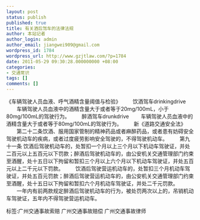 ```yaml
---
layout: post
status: publish
published: true
title: 有关酒后驾车的法律法规
author: 本站记者
author_login: admin
author_email: jiangwei909@gmail.com
wordpress_id: 1784
wordpress_url: http://www.gzjtlaw.com/?p=1784
date: 2011-05-29 09:30:28.000000000 +08:00
categories:
- 交通常识
tags: []
comments: []
---
```

《车辆驾驶人员血液、呼气酒精含量阈值与检验》 　　饮酒驾车drinkingdrive 　　车辆驾驶人员血液中的酒精含量大于或者等于20mg&#47;100mL，小于80mg&#47;100mL的驾驶行为。 　　醉酒驾车drunkdrive 　　车辆驾驶人员血液中的酒精含量大于或者等于80mg&#47;100mL的驾驶行为。 　　新《道路交通安全法》 　　第二十二条饮酒、服用国家管制的精神药品或者麻醉药品，或者患有妨碍安全驾驶机动车的疾病，或者过度疲劳影响安全驾驶的，不得驾驶机动车。 　　第九十一条 饮酒后驾驶机动车的，处暂扣一个月以上三个月以下机动车驾驶证，并处二百元以上五百元以下罚款；醉酒后驾驶机动车的，由公安机关交通管理部门约束至酒醒，处十五日以下拘留和暂扣三个月以上六个月以下机动车驾驶证，并处五百元以上二千元以下罚款。 　　饮酒后驾驶营运机动车的，处暂扣三个月机动车驾驶证，并处五百元罚款；醉酒后驾驶营运机动车的，由公安机关交通管理部门约束至酒醒，处十五日以下拘留和暂扣六个月机动车驾驶证，并处二千元罚款。 　　一年内有前两款规定醉酒后驾驶机动车的行为，被处罚两次以上的，吊销机动车驾驶证，五年内不得驾驶营运机动车。标签:广州交通事故索赔 广州交通事故赔偿 广州交通事故律师
